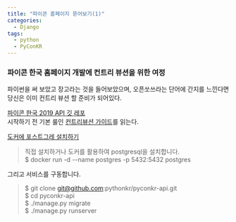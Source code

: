 ```yaml
---
title: "파이콘 홈페이지 뜯어보기(1)"
categories:
  - Django
tags:
  - python
  - PyConKR
---
```


### 파이콘 한국 홈페이지 개발에 컨트리 뷰션을 위한 여정

파이썬을 써 보았고 장고라는 것을 들어보았으며, 오픈쏘쓰라는 단어에 간지를 느낀다면 당신은 이미 컨트리 뷰션 할 준비가 되어있다.  

[파이콘 한국 2019 API 깃 레포](https://github.com/pythonkr/pyconkr-api)  
시작하기 전 기본 룰인 [컨트리뷰션 가이드](https://github.com/pythonkr/pyconkr-api/blob/develop/.github/CONTRIBUTING.md)를 읽는다.  

[도커에 포스트그레 설치하기](https://judo0179.tistory.com/48)

> 직접 설치하거나 도커를 활용하여 postgresql을 설치합니다.  
$ docker run -d --name postgres -p 5432:5432 postgres

그리고 서비스를 구동합니다.

>$ git clone git@github.com:pythonkr/pyconkr-api.git  
$ cd pyconkr-api   
$ ./manage.py migrate  
$ ./manage.py runserver  
